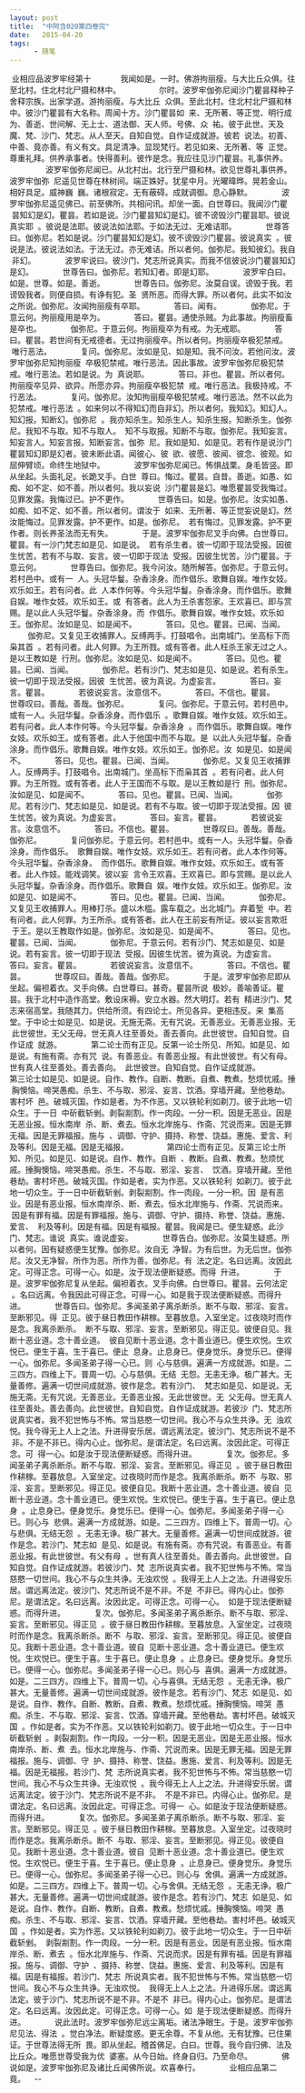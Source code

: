 ```yaml
---
layout: post
title:  "中阿含020第四卷完"
date:   2015-04-20
tags:
      - 随笔
---
```



 业相应品波罗牢经第十
   
 　　我闻如是。一时。佛游拘丽瘦。与大比丘众俱。往至北村。住北村北尸摄和林中。
   
   
 　　尔时。波罗牢伽弥尼闻沙门瞿昙释种子舍释宗族。出家学道。游拘丽瘦。与大比丘
 众俱。至此北村。住北村北尸摄和林中。彼沙门瞿昙有大名称。周闻十方。沙门瞿昙如
 来、无所著、等正觉、明行成为、善逝、世间解、无上士、道法御、天人师。号佛、众
 祐。彼于此世。天及魔、梵、沙门、梵志。从人至天。自知自觉。自作证成就游。彼若
 说法。初善、中善、竟亦善。有义有文。具足清净。显现梵行。若见如来、无所著、等
 正觉。尊重礼拜。供养承事者。快得善利。彼作是念。我应往见沙门瞿昙。礼事供养。
   
   
 　　波罗牢伽弥尼闻已。从北村出。北行至尸摄和林。欲见世尊礼事供养。波罗牢伽弥
 尼遥见世尊在林树间。端正姝好。犹星中月。光曜暐晔。晃若金山。相好具足。威神巍
 巍。诸根寂定。无有蔽碍。成就调御。息心静默。
   
 　　波罗牢伽弥尼遥见佛已。前至佛所。共相问讯。却坐一面。白世尊曰。我闻沙门瞿
 昙知幻是幻。瞿昙。若如是说。沙门瞿昙知幻是幻。彼不谤毁沙门瞿昙耶。彼说真实耶
 。彼说是法耶。彼说法如法耶。于如法无过、无难诘耶。
   
 　　世尊答曰。伽弥尼。若如是说。沙门瞿昙知幻是幻。彼不谤毁沙门瞿昙。彼说真实
 。彼说是法。彼说法如法。于法无过。亦无难诘。所以者何。伽弥尼。我知彼幻。我自
 非幻。
   
 　　波罗牢说曰。彼沙门、梵志所说真实。而我不信彼说沙门瞿昙知幻是幻。
   
 　　世尊告曰。伽弥尼。若知幻者。即是幻耶。
   
 　　波罗牢白曰。如是。世尊。如是。善逝。
   
 　　世尊告曰。伽弥尼。汝莫自误。谤毁于我。若谤毁我者。则便自损。有诤有犯。圣
 贤所恶。而得大罪。所以者何。此实不如汝之所说。伽弥尼。汝闻拘丽瘦有卒耶。
   
 　　答曰。闻有。
   
 　　伽弥尼。于意云何。拘丽瘦用是卒为。
   
 　　答曰。瞿昙。通使杀贼。为此事故。拘丽瘦畜是卒也。
   
 　　伽弥尼。于意云何。拘丽瘦卒为有戒。为无戒耶。
   
 　　答曰。瞿昙。若世间有无戒德者。无过拘丽瘦卒。所以者何。拘丽瘦卒极犯禁戒。
 唯行恶法。
   
 　　复问。伽弥尼。汝如是见、如是知。我不问汝。若他问汝。波罗牢伽弥尼知拘丽瘦
 卒极犯禁戒。唯行恶法。因此事故。波罗牢伽弥尼极犯禁戒。唯行恶法。若如是说。为
 真说耶。
   
 　　答曰。非也。瞿昙。所以者何。拘丽瘦卒见异、欲异。所愿亦异。拘丽瘦卒极犯禁
 戒。唯行恶法。我极持戒。不行恶法。
   
 　　复问。伽弥尼。汝知拘丽瘦卒极犯禁戒。唯行恶法。然不以此为犯禁戒。唯行恶法
 。如来何以不得知幻而自非幻。所以者何。我知幻。知幻人。知幻报。知断幻。伽弥尼
 。我亦知杀生。知杀生人。知杀生报。知断杀生。伽弥尼。我知不与取。知不与取人。
 知不与取报。知断不与取。伽弥尼。我知妄言。知妄言人。知妄言报。知断妄言。伽弥
 尼。我如是知、如是见。若有作是说沙门瞿昙知幻即是幻者。彼未断此语。闻彼心、彼
 欲、彼愿、彼闻、彼念、彼观。如屈伸臂顷。命终生地狱中。
   
 　　波罗牢伽弥尼闻已。怖惧战栗。身毛皆竖。即从坐起。头面礼足。长跪叉手。白世
 尊曰。悔过。瞿昙。自昔。善逝。如愚、如痴、如不定、如不善。所以者何。我以妄说
 沙门瞿昙是幻。唯愿瞿昙受我悔过。见罪发露。我悔过已。护不更作。
   
 　　世尊告曰。如是。伽弥尼。汝实如愚、如痴、如不定、如不善。所以者何。谓汝于
 如来、无所著、等正觉妄说是幻。然汝能悔过。见罪发露。护不更作。如是。伽弥尼。
 若有悔过。见罪发露。护不更作者。则长养圣法而无有失。
   
 　　于是。波罗牢伽弥尼叉手向佛。白世尊曰。瞿昙。有一沙门梵志如是见、如是说。
 若有杀生者。彼一切即于现法受报。因彼生忧苦。若有不与取、妄言。彼一切即于现法
 受报。因彼生忧苦。沙门瞿昙。于意云何。
   
 　　世尊告曰。伽弥尼。我今问汝。随所解答。伽弥尼。于意云何。若村邑中。或有一
 人。头冠华鬘。杂香涂身。而作倡乐。歌舞自娱。唯作女妓。欢乐如王。若有问者。此
 人本作何等。今头冠华鬘。杂香涂身。而作倡乐。歌舞自娱。唯作女妓。欢乐如王。或
 有答者。此人为王杀害怨家。王欢喜已。即与赏赐。是以此人头冠华鬘。杂香涂身。而
 作倡乐。歌舞自娱。唯作女妓。欢乐如王。伽弥尼。汝如是见、如是闻不。
   
 　　答曰。见也。瞿昙。已闻、当闻。
   
 　　伽弥尼。又复见王收捕罪人。反缚两手。打鼓唱令。出南城门。坐高标下而枭其首
 。若有问者。此人何罪。为王所戮。或有答者。此人枉杀王家无过之人。是以王教如是
 行刑。伽弥尼。汝如是见、如是闻不。
   
 　　答曰。见也。瞿昙。已闻、当闻。
   
 　　伽弥尼。若有沙门、梵志如是见、如是说。若有杀生。彼一切即于现法受报。因彼
 生忧苦。彼为真说。为虚妄言。
   
 　　答曰。妄言。瞿昙。
   
 　　若彼说妄言。汝意信不。
   
 　　答曰。不信也。瞿昙。
   
 　　世尊叹曰。善哉。善哉。伽弥尼。
   
 　　复问。伽弥尼。于意云何。若村邑中。或有一人。头冠华鬘。杂香涂身。而作倡乐
 。歌舞自娱。唯作女妓。欢乐如王。若有问者。此人本作何等。今头冠华鬘。杂香涂身
 。而作倡乐。歌舞自娱。唯作女妓。欢乐如王。或有答者。此人于他国中而不与取。是
 以此人头冠华鬘。杂香涂身。而作倡乐。歌舞自娱。唯作女妓。欢乐如王。伽弥尼。汝
 如是见、如是闻不。
   
 　　答曰。见也。瞿昙。已闻、当闻。
   
 　　伽弥尼。又复见王收捕罪人。反缚两手。打鼓唱令。出南城门。坐高标下而枭其首
 。若有问者。此人何罪。为王所戮。或有答者。此人于王国而不与取。是以王教如是行
 刑。伽弥尼。汝如是见、如是闻不。
   
 　　答曰。见也。瞿昙。已闻、当闻。
   
 　　伽弥尼。若有沙门、梵志如是见、如是说。若有不与取。彼一切即于现法受报。因
 彼生忧苦。彼为真说。为虚妄言。
   
 　　答曰。妄言。瞿昙。
   
 　　若彼说妄言。汝意信不。
   
 　　答曰。不信也。瞿昙。
   
 　　世尊叹曰。善哉。善哉。伽弥尼。
   
 　　复问伽弥尼。于意云何。若村邑中。或有一人。头冠华鬘。杂香涂身。而作倡乐。
 歌舞自娱。唯作女妓。欢乐如王。若有问者。此人本作何等。今头冠华鬘。杂香涂身。
 而作倡乐。歌舞自娱。唯作女妓。欢乐如王。或有答者。此人作妓。能戏调笑。彼以妄
 言令王欢喜。王欢喜已。即与赏赐。是以此人头冠华鬘。杂香涂身。而作倡乐。歌舞自
 娱。唯作女妓。欢乐如王。伽弥尼。汝如是见、如是闻不。
   
 　　答曰。见也。瞿昙。已闻、当闻。
   
 　　伽弥尼。又复见王收捕罪人。用棒打杀。盛以木槛。露车载之。出北城门。弃着堑
 中。若有问者。此人何罪。为王所杀。或有答者。此人在王前妄有所证。彼以妄言欺诳
 于王。是以王教取作如是。伽弥尼。汝如是见、如是闻不。
   
 　　答曰。见也。瞿昙。已闻、当闻。
   
 　　伽弥尼。于意云何。若有沙门、梵志如是见、如是说。若有妄言。彼一切即于现法
 受报。因彼生忧苦。彼为真说。为虚妄言。
   
 　　答曰。妄言。瞿昙。
   
 　　若彼说妄言。汝意信不。
   
 　　答曰。不信也。瞿昙。
   
 　　世尊叹曰。善哉。善哉。伽弥尼。
   
 　　于是。波罗牢伽弥尼即从坐起。偏袒着衣。叉手向佛。白世尊曰。甚奇。瞿昙所说
 极妙。善喻善证。瞿昙。我于北村中造作高堂。敷设床褥。安立水器。然大明灯。若有
 精进沙门、梵志来宿高堂。我随其力。供给所须。有四论士。所见各异。更相违反。来
 集高堂。于中论士如是见、如是说。无施无斋。无有咒说。无善恶业。无善恶业报。无
 此世彼世。无父无母。世无真人往至善处。善去善向。此世彼世。自知自觉。自作证成
 就游。
   
 　　第二论士而有正见。反第一论士所见、所知。如是见、如是说。有施有斋。亦有咒
 说。有善恶业。有善恶业报。有此世彼世。有父有母。世有真人往至善处。善去善向。
 此世彼世。自知自觉。自作证成就游。
   
 　　第三论士如是见、如是说。自作、教作。自断、教断。自煮、教煮。愁烦忧戚。捶
 胸懊恼。啼哭愚痴。杀生、不与取、邪淫、妄言、饮酒。穿墙开藏。至他巷劫。害村坏
 邑。破城灭国。作如是者。为不作恶。又以铁轮利如剃刀。彼于此地一切众生。于一日
 中斫截斩剉。剥裂剬割。作一肉段。一分一积。因是无恶业。因是无恶业报。恒水南岸
 杀、断、煮去。恒水北岸施与、作斋、咒说而来。因是无罪无福。因是无罪福报。施与
 、调御、守护、摄持、称誉、饶益。惠施、爱言、利及等利。因是无福。因是无福报。
   
   
 　　第四论士而有正见。反第三论士所知、所见。如是见、如是说。自作、教作。自断
 、教断。自煮、教煮。愁烦忧戚。捶胸懊恼。啼哭愚痴。杀生、不与取、邪淫、妄言、
 饮酒。穿墙开藏。至他巷劫。害村坏邑。破城灭国。作如是者。实为作恶。又以铁轮利
 如剃刀。彼于此地一切众生。于一日中斫截斩剉。剥裂剬割。作一肉段。一分一积。因
 是有恶业。因是有恶业报。恒水南岸杀、断、煮去。恒水北岸施与、作斋、咒说而来。
 因是有罪有福。因是有罪福报。施与、调御、守护、摄持、称誉、饶益。惠施、爱言、
 利及等利。因是有福。因是有福报。瞿昙。我闻是已。便生疑惑。此沙门、梵志。谁说
 真实。谁说虚妄。
   
 　　世尊告白。伽弥尼。汝莫生疑惑。所以者何。因有疑惑便生犹豫。伽弥尼。汝自无
 净智。为有后世。为无后世。伽弥尼。汝又无净智。所作为恶。所作为善。伽弥尼。有
 法之定。名曰远离。汝因此定。可得正念。可得一心。如是。汝于现法便断疑惑。而得
 升进。
   
 　　于是。波罗牢伽弥尼复从坐起。偏袒着衣。叉手向佛。白世尊曰。瞿昙。云何法定
 。名曰远离。令我因此可得正念。可得一心。如是我于现法便断疑惑。而得升进。
   
 　　世尊告曰。伽弥尼。多闻圣弟子离杀断杀。断不与取、邪淫、妄言。至断邪见。得
 正见。彼于昼日教田作耕稼。至暮放息。入室坐定。过夜晓时而作是念。我离杀断杀。
 断不与取、邪淫、妄言。至断邪见。得正见。彼便自见。我断十恶业道。念十善业道。
 彼自见断十恶业道。念十善业道已。便生欢悦。生欢悦已。便生于喜。生于喜已。便止
 息身。止息身已。便身觉乐。身觉乐已。便得一心。伽弥尼。多闻圣弟子得一心已。则
 心与慈俱。遍满一方成就游。如是。二三四方。四维上下。普周一切。心与慈俱。无结
 无怨。无恚无诤。极广甚大。无量善修。遍满一切世间成就游。彼作是念。若有沙门、
 梵志如是见、如是说。无施无斋。无有咒说。无善恶业。无善恶业报。无此世彼世。无
 父无母。世无真人往至善处。善去善向。此世彼世。自知自觉。自作证成就游。若彼沙
 门、梵志所说真实者。我不犯世怖与不怖。常当慈愍一切世间。我心不与众生共诤。无
 浊欢悦。我今得无上人上之法。升进得安乐居。谓远离法定。彼沙门、梵志所说不是不
 非。不是不非已。得内心止。伽弥尼。是谓法定。名曰远离。汝因此定。可得正念。可
 得一心。如是汝于现法便断疑惑。而得升进。
   
 　　复次。伽弥尼。多闻圣弟子离杀断杀。断不与取、邪淫、妄言。至断邪见。得正见
 。彼于昼日教田作耕稼。至暮放息。入室坐定。过夜晓时而作是念。我离杀断杀。断不
 与取、邪淫、妄言。至断邪见。得正见。彼便自见。我断十恶业道。念十善业道。彼自
 见断十恶业道。念十善业道已。便生欢悦。生欢悦已。便生于喜。生于喜已。便止息身
 。止息身已。便身觉乐。身觉乐已。便得一心。伽弥尼。多闻圣弟子得一心已。则心与
 悲俱。遍满一方成就游。如是。二三四方。四维上下。普周一切。心与悲俱。无结无怨
 。无恚无诤。极广甚大。无量善修。遍满一切世间成就游。彼作是念。若沙门、梵志如
 是见、如是说。有施有斋。亦有咒说。有善恶业。有善恶业报。有此世彼世。有父有母
 。世有真人往至善处。善去善向。此世彼世。自知自觉。自作证成就游。若彼沙门、梵
 志所说真实者。我不犯世怖与不怖。常当慈愍一切世间。我心不与众生共诤。无浊欢悦
 。我得无上人上之法。升进得安乐居。谓远离法定。彼沙门、梵志所说不是不非。不是
 不非已。得内心止。伽弥尼。是谓法定。名曰远离。汝因此定。可得正念。可得一心。
 如是于现法便断疑惑。而得升进。
   
 　　复次。伽弥尼。多闻圣弟子离杀断杀。断不与取、邪淫、妄言。至断邪见。得正见
 。彼于昼日教田作耕稼。至暮放息。入室坐定。过夜晓时而作是念。我离杀断杀。断不
 与取、邪淫、妄言。至断邪见。得正见。彼便自见。我断十恶业道。念十善业道。彼自
 见断十恶业道。念十善业道已。便生欢悦。生欢悦已。便生于喜。生于喜已。便止息身
 。止息身已。便身觉乐。身觉乐已。便得一心。伽弥尼。多闻圣弟子得一心已。则心与
 喜俱。遍满一方成就游。如是。二三四方。四维上下。普周一切。心与喜俱。无结无怨
 。无恚无诤。极广甚大。无量善修。遍满一切世间成就游。彼作是念。若有沙门、梵志
 如是见、如是说。自作、教作。自断、教断。自煮、教煮。愁烦忧戚。捶胸懊恼。啼哭
 愚痴。杀生、不与取、邪淫、妄言、饮酒。穿墙开藏。至他巷劫。害村坏邑。破城灭国
 。作如是者。实为不作恶。又以铁轮利如剃刀。彼于此地一切众生。于一日中斫截斩剉
 。剥裂剬割。作一肉段。一分一积。因是无恶业。因是无恶业报。恒水南岸杀、断、煮
 去。恒水北岸施与、作斋、咒说而来。因是无罪无福。因是无罪福报。施与、调御、守
 护、摄持、称誉、饶益。惠施、爱言、利及等利。因是无福。因是无福报。若沙门、梵
 志所说真实者。我不犯世怖与不怖。常当慈愍一切世间。我心不与众生共诤。无浊欢悦
 。我今得无上人上之法。升进得安乐居。谓远离法定。彼于沙门、梵志所说不是不非。
 不是不非已。内得心止。伽弥尼。是谓法定。名曰远离。汝因此定。可得正念。可得一
 心。如是汝于现法便断疑惑。而得升进。
   
 　　复次。伽弥尼。多闻圣弟子离杀断杀。断不与取、邪淫、妄言。至断邪见。得正见
 。彼于昼日教田作耕稼。至暮放息。入室坐定。过夜晓时而作是念。我离杀断杀。断不
 与取、邪淫、妄言。至断邪见。得正见。彼便自见。我断十恶业道。念十善业道。彼自
 见断十恶业道。念十善业道已。便生欢悦。生欢悦已。便生于喜。生于喜已。便止息身
 。止息身已。便身觉乐。身觉乐已。便得一心。伽弥尼。多闻圣弟子得一心已。则心与
 舍俱。遍满一方成就游。如是。二三四方。四维上下。普周一切。心与舍俱。无结无怨
 。无恚无诤。极广甚大。无量善修。遍满一切世间成就游。彼作是念。若有沙门、梵志
 如是见、如是说。自作、教作。自断、教断。自煮、教煮。愁烦忧戚。捶胸懊恼。啼哭
 愚痴。杀生、不与取、邪淫、妄言、饮酒。穿墙开藏。至他巷劫。害村坏邑。破城灭国
 。作如是者。实为作恶。又以铁轮利如剃刀。彼于此地一切众生。于一日中斫截斩剉。
 剥裂剬割。作一肉段。一分一积。因是有恶业。因是有恶业报。恒水南岸杀、断、煮去
 。恒水北岸施与、作斋、咒说而求。因是有罪有福。因是有罪福报。施与、调御、守护
 、摄持、称誉、饶益。惠施、爱言、利及等利。因是有福。因是有福报。若沙门、梵志
 所说真实者。我不犯世怖与不怖。常当慈愍一切世间。我心不与众生共诤。无浊欢悦。
 我得无上人上之法。升进得乐居。谓远离法定。彼于沙门、梵志所说不是不非。不是不
 非已。得内心止。伽弥尼。是谓法定。名曰远离。汝因此定。可得正念。可得一心。如
 是于现法便断疑惑。而得升进。
   
 　　说此法时。波罗牢伽弥尼远尘离垢。诸法净眼生。于是。波罗牢伽弥尼见法、得法
 。觉白净法。断疑度惑。更无余尊。不复从他。无有犹豫。已住果证。于世尊法得无所
 畏。即从坐起。稽首佛足。白曰。世尊。我今自归佛、法及比丘众。唯愿世尊受我为优
 婆塞。从今日始。终身自归。乃至命尽。
   
 　　佛说如是。波罗牢伽弥尼及诸比丘闻佛所说。欢喜奉行。
   
 　　业相应品第二竟。  
 \--
  


